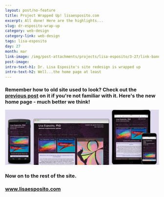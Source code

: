 ```yaml
---
layout: post/no-feature
title: Project Wrapped Up! lisaesposito.com
excerpt: All done! Here are the highlights...
slug: dr-esposito-wrap-up
category: web-design
category-link: web-design
tags: lisa-esposito
day: 27
month: mar
link-image: /img/post-attachments/projects/lisa-esposito/3-27/link-banner@2x.jpg
post-image: 
intro-text-h1: Dr. Lisa Esposito's site redesign is wrapped up
intro-text-h2: Well...the home page at least
---
```

<div class="row">
<h3>Remember how to old site used to look? Check out the <a class="underlined-link" href="/projects/new-lisa-esposito-project.html">previous post</a> on it if you're not familiar with it. Here's the new home page - much better we think!</h3>
</div>
<div class="row">
<img src="/img/post-attachments/projects/lisa-esposito/3-27/post-img@2x.jpg" class="full-width-image white-border shadow" alt="">
</div>
<div class="row">
<h3>Now on to the rest of the site.</h3>
<h3><a href="http://lisaesposito.com" class="underlined-link" target="_blank">www.lisaesposito.com</a></h3>
</div>
